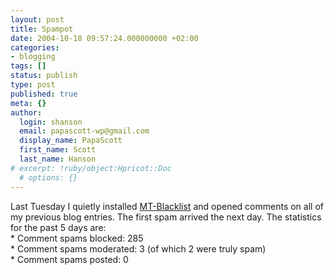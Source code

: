 ```yaml
---
layout: post
title: Spampot
date: 2004-10-18 09:57:24.000000000 +02:00
categories:
- blogging
tags: []
status: publish
type: post
published: true
meta: {}
author:
  login: shanson
  email: papascott-wp@gmail.com
  display_name: PapaScott
  first_name: Scott
  last_name: Hanson
# excerpt: !ruby/object:Hpricot::Doc
  # options: {}
---
```

<p>Last Tuesday I quietly installed <a href="http://www.jayallen.org/projects/mt-blacklist/">MT-Blacklist</a> and opened comments on all of my previous blog entries. The first spam arrived the next day. The statistics for the past 5 days are:<br />
* Comment spams blocked:  	 285<br />
* Comment spams moderated: 	3 (of which 2 were truly spam)<br />
* Comment spams posted: 0</p>
